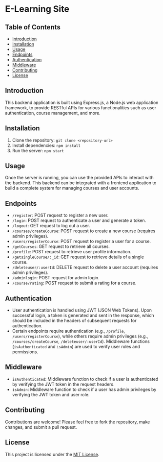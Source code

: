# E-Learning Site



## Table of Contents

- [Introduction](#introduction)
- [Installation](#installation)
- [Usage](#usage)
- [Endpoints](#endpoints)
- [Authentication](#authentication)
- [Middleware](#middleware)
- [Contributing](#contributing)
- [License](#license)

## Introduction

This backend application is built using Express.js, a Node.js web application framework, to provide RESTful APIs for various functionalities such as user authentication, course management, and more.

## Installation

1. Clone the repository: `git clone <repository-url>`
2. Install dependencies: `npm install`
3. Run the server: `npm start`

## Usage

Once the server is running, you can use the provided APIs to interact with the backend. This backend can be integrated with a frontend application to build a complete system for managing courses and user accounts.

## Endpoints

- `/register`: POST request to register a new user.
- `/login`: POST request to authenticate a user and generate a token.
- `/logout`: GET request to log out a user.
- `/courses/createCourse`: POST request to create a new course (requires admin privileges).
- `/users/registerCourse`: POST request to register a user for a course.
- `/getCourses`: GET request to retrieve all courses.
- `/profile`: POST request to retrieve user profile information.
- `/getsingleCourse/:_id`: GET request to retrieve details of a single course.
- `/deleteuser/:userId`: DELETE request to delete a user account (requires admin privileges).
- `/adminlogin`: POST request for admin login.
- `/course/rating`: POST request to submit a rating for a course.

## Authentication

- User authentication is handled using JWT (JSON Web Tokens). Upon successful login, a token is generated and sent in the response, which should be included in the headers of subsequent requests for authentication.
- Certain endpoints require authentication (e.g., `/profile`, `/users/registerCourse`), while others require admin privileges (e.g., `/courses/createCourse`, `/deleteuser/:userId`). Middleware functions (`isAuthenticated` and `isAdmin`) are used to verify user roles and permissions.

## Middleware

- `isAuthenticated`: Middleware function to check if a user is authenticated by verifying the JWT token in the request headers.
- `isAdmin`: Middleware function to check if a user has admin privileges by verifying the JWT token and user role.

## Contributing

Contributions are welcome! Please feel free to fork the repository, make changes, and submit a pull request.

## License

This project is licensed under the [MIT License](link-to-license-file).
